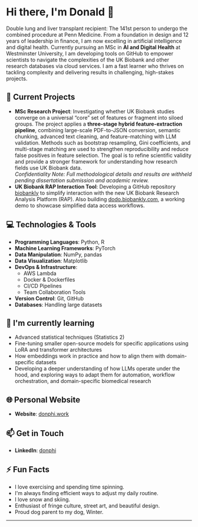 # Hi there, I'm Donald 👋

Double lung and liver transplant recipient: The 141st person to undergo the combined procedure at Penn Medicine. From a foundation in design and 12 years of leadership in finance, I am now excelling in artificial intelligence and digital health. Currently pursuing an MSc in **AI and Digital Health** at Westminster University, I am developing tools on GitHub to empower scientists to navigate the complexities of the UK Biobank and other research databases via cloud services. I am a fast learner who thrives on tackling complexity and delivering results in challenging, high-stakes projects.  

## 🔭 Current Projects

- **MSc Research Project**: Investigating whether UK Biobank studies converge on a universal “core” set of features or fragment into siloed groups. The project applies a **three-stage hybrid feature-extraction pipeline**, combining large-scale PDF-to-JSON conversion, semantic chunking, advanced text cleaning, and feature-matching with LLM validation. Methods such as bootstrap resampling, Gini coefficients, and multi-stage matching are used to strengthen reproducibility and reduce false positives in feature selection. The goal is to refine scientific validity and provide a stronger framework for understanding how research fields use UK Biobank data.  
  *Confidentiality Note: Full methodological details and results are withheld pending dissertation submission and academic review.*  
- **UK Biobank RAP Interaction Tool**: Developing a GitHub repository [biobankly](https://github.com/biobankly) to simplify interaction with the new UK Biobank Research Analysis Platform (RAP). Also building [dodo.biobankly.com](https://dodo.biobankly.com), a working demo to showcase simplified data access workflows.  

## 💻 Technologies & Tools

- **Programming Languages**: Python, R  
- **Machine Learning Frameworks**: PyTorch  
- **Data Manipulation**: NumPy, pandas  
- **Data Visualization**: Matplotlib  
- **DevOps & Infrastructure**:  
  - AWS Lambda  
  - Docker & Dockerfiles  
  - CI/CD Pipelines  
  - Team Collaboration Tools  
- **Version Control**: Git, GitHub  
- **Databases**: Handling large datasets  

## 🌱 I'm currently learning

- Advanced statistical techniques (Statistics 2)  
- Fine-tuning smaller open-source models for specific applications using LoRA and transformer architectures  
- How embeddings work in practice and how to align them with domain-specific datasets  
- Developing a deeper understanding of how LLMs operate under the hood, and exploring ways to adapt them for automation, workflow orchestration, and domain-specific biomedical research  

## 🌐 Personal Website

- **Website**: [donphi.work](https://donphi.work)  

## 📫 Get in Touch

- **LinkedIn**: [donphi](https://www.linkedin.com/in/donphi)  

## ⚡ Fun Facts

- I love exercising and spending time spinning.  
- I'm always finding efficient ways to adjust my daily routine.  
- I love snow and skiing.  
- Enthusiast of fringe culture, street art, and beautiful design.  
- Proud dog parent to my dog, Winter.  

---
